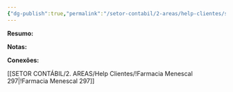 ```yaml
---
{"dg-publish":true,"permalink":"/setor-contabil/2-areas/help-clientes/silverlandio-mendes-294/","dgPassFrontmatter":true,"created":"2025-07-11T10:50:59.922-03:00","updated":"2025-07-11T10:52:34.314-03:00"}
---
```



**Resumo:**


**Notas:**


**Conexões:**

[[SETOR CONTÁBIL/2. AREAS/Help Clientes/!Farmacia Menescal 297\|!Farmacia Menescal 297]]